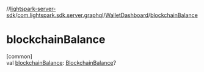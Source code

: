 //[lightspark-server-sdk](../../../index.md)/[com.lightspark.sdk.server.graphql](../index.md)/[WalletDashboard](index.md)/[blockchainBalance](blockchain-balance.md)

# blockchainBalance

[common]\
val [blockchainBalance](blockchain-balance.md): [BlockchainBalance](../../com.lightspark.sdk.server.model/-blockchain-balance/index.md)?

